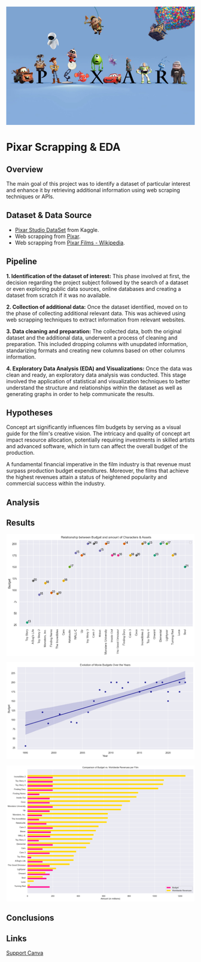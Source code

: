 ![pixar](https://github.com/niniet98/PROJECT-II/blob/main/images/pixar.jpg?raw=true)
# Pixar Scrapping & EDA

## Overview
The main goal of this project was to identify a dataset of particular interest and enhance it by retrieving additional information using web scraping techniques or APIs.

## Dataset & Data Source
- [Pixar Studio DataSet](https://www.kaggle.com/datasets/sandipdevre/pixar-studio12) from Kaggle.
- Web scrapping from [Pixar](https://www.pixar.com/).
- Web scrapping from [Pixar Films - Wikipedia](https://en.wikipedia.org/wiki/List_of_Pixar_films).


## Pipeline

**1. Identification of the dataset of interest:**
This phase involved at first, the decision regarding the project subject followed by the search of a dataset or even exploring public data sources, online databases and creating a dataset from scratch if it was no available.

**2. Collection of additional data:**
Once the dataset identified, moved on to the phase of collecting additional relevant data. This was achieved using web scrapping techniques to extract information from relevant websites.

**3. Data cleaning and preparation:**
The collected data, both the original dataset and the additional data, underwent a process of cleaning and preparation. This included dropping columns with unupdated information, standarizing formats and creating new columns based on other columns information.

**4. Exploratory Data Analysis (EDA) and Visualizations:**
Once the data was clean and ready, an exploratory data analysis was conducted. This stage involved the application of statistical and visualization techniques to better understand the structure and relationships within the dataset as well as generating graphs in order to help communicate the results.

## Hypotheses
Concept art significantly influences film budgets by serving as a visual guide for the film's creative vision. The intricacy and quality of concept art impact resource allocation, potentially requiring investments in skilled artists and advanced software, which in turn can affect the overall budget of the production.

A fundamental financial imperative in the film industry is that revenue must surpass production budget expenditures. Moreover, the films that achieve the highest revenues attain a status of heightened popularity and commercial success within the industry.

## Analysis


## Results

![budget_art_design](https://github.com/niniet98/PROJECT-II/blob/main/figures/budget_art_design.png?raw=true)


![budget_over_years](https://github.com/niniet98/PROJECT-II/blob/main/figures/budget_over_years.png?raw=true)

![budget_vs_revenue](https://github.com/niniet98/PROJECT-II/blob/main/figures/budget_vs_revenue.png?raw=true)

## Conclusions

## Links
[Support Canva](https://www.canva.com/design/DAFyvLtRtAg/2v18yy9IUpOimw4lw6XqHw/edit?utm_content=DAFyvLtRtAg&utm_campaign=designshare&utm_medium=link2&utm_source=sharebutton)